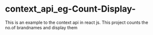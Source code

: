# context_api_eg-Count-Display-
This is an example to the context api in react js. This project counts the no.of brandnames and display them
